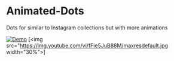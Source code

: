 # Animated-Dots
Dots for similar to Instagram collections but with more animations


[![Demo](https://share.gifyoutube.com/fFie5JuB88M.gif)](https://www.youtube.com/watch?v=fFie5JuB88M)
[<img src="https://img.youtube.com/vi/fFie5JuB88M/maxresdefault.jpg width="30%">]
